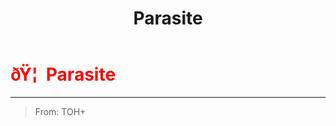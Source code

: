 ﻿---
lang: en-US
title: Parasite
prev: Crewpostor
next: Refugee
---
# <font color="red">ðŸ¦  <b>Parasite</b></font> <Badge text="Madmate" type="tip" vertical="middle"/>
---

> From: TOH+


